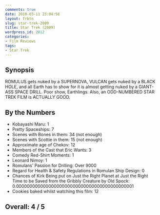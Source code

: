 ```yaml
---
comments: true
date: 2010-03-11 23:04:58
layout: frbtn
slug: star-trek-2009
title: Star Trek (2009)
wordpress_id: 2812
categories:
- Film Reviews
tags:
- Star Trek
---
```


Synopsis
--------

ROMULUS gets nuked by a SUPERNOVA, VULCAN gets nuked by a BLACK HOLE, and all Earth has to show for it is almost getting nuked by a GIANT-ASS SPACE DRILL.  Poor show, Earthlings.  Also, an ODD-NUMBERED STAR TREK FILM is ACTUALLY GOOD.

By the Numbers
--------------

* Kobayashi Maru: 1
* Pretty Spaceships: 7
* Scenes with Bones in them: 34 (not enough)
* Scenes with Scottie in them: 15 (not enough)
* Approximate age of Chekov: 12
* Members of the Cast that Eric Wants: 3
* Comedy Red-Shirt Moments: 1
* Leonard Nimoy: 1
* Romulans' Passion for Drilling: Over 9000
* Regard for Health & Safety Regulations in Romulan Ship Design: 0
* Chances of Kirk Being put on Just the Right Planet at Just the Right Time to be Saved from the Gribbly Creature by Old Spock: 0.00000000000000000000000000000000000000000001
* Cookies baked whilst watching this film: 12

Overall: 4 / 5
--------------
